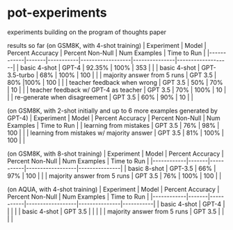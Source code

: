 # pot-experiments
 experiments building on the program of thoughts paper

 results so far (on GSM8K, with 4-shot training)
 | Experiment | Model | Percent Accuracy | Percent Non-Null | Num Examples | Time to Run |
 |------------|-------|-----------|------------------|---------------|-------------------|
 | basic 4-shot  | GPT-4 | 92.35%           | 100%             | 353          | |
 | basic 4-shot | GPT-3.5-turbo | 68%           | 100%             | 100          | |
 | majority answer from 5 runs | GPT 3.5 | 80% |100% | 100 | |
 | teacher feedback when wrong | GPT 3.5 | 50% | 70% | 10 | |
 | teacher feedback w/ GPT-4 as teacher | GPT 3.5 | 70% | 100% | 10 | |
 | re-generate when disagreement | GPT 3.5 | 60% | 90% | 10 | |

 (on GSM8K, with 2-shot initially and up to 6 more examples generated by GPT-4)
  | Experiment | Model | Percent Accuracy | Percent Non-Null | Num Examples | Time to Run |
 | learning from mistakes | GPT 3.5 | 76% | 98% | 100 | |
 | learning from mistakes w/ majority answer | GPT 3.5 | 81% | 100% | 100 | |
 
(on GSM8K, with 8-shot training)
  | Experiment | Model | Percent Accuracy | Percent Non-Null | Num Examples | Time to Run |
 |------------|-------|-----------|------------------|---------------|
 | basic 8-shot | GPT-3.5 | 66% | 97% | 100 | |
 | majority answer from 5 runs | GPT 3.5 | 76% | 100% | 100 | |

(on AQUA, with 4-shot training)
  | Experiment | Model | Percent Accuracy | Percent Non-Null | Num Examples | Time to Run |
 |------------|-------|-----------|------------------|---------------|-----------|
 | basic 4-shot | GPT-4 |  |  |  |
 | basic 4-shot | GPT 3.5 |  | | |
 | majority answer from 5 runs | GPT 3.5 | | | |

